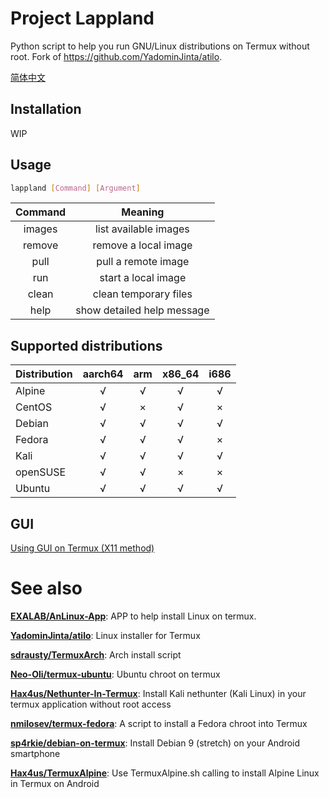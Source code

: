 # Project Lappland
Python script to help you run GNU/Linux distributions on Termux without root.
Fork of https://github.com/YadominJinta/atilo.

[简体中文](https://github.com/YadominJinta/atilo/blob/master/CN/README_CN.md)

## Installation

WIP

## Usage

``` bash
lappland [Command] [Argument]
```

|Command|Meaning                   |
|:-----:|:------------------------:|
|images |list available images     |
|remove |remove a local image      |
|pull   |pull a remote image       |
|run    |start a local image       |
|clean  |clean temporary files     |
|help   |show detailed help message|

## Supported distributions

| Distribution  | aarch64 |  arm  | x86_64 | i686  |
| ------------- | :-----: | :---: | :----: | :---: |
| Alpine        |    √    |   √   |   √    |   √   |
| CentOS        |    √    |   ×   |   √    |   ×   |
| Debian        |    √    |   √   |   √    |   √   |
| Fedora        |    √    |   √   |   √    |   ×   |
| Kali          |    √    |   √   |   √    |   √   |
| openSUSE      |    √    |   √   |   ×    |   ×   |
| Ubuntu        |    √    |   √   |   √    |   √   |

## GUI

[Using GUI on Termux (X11 method)](https://ivonblog.com/en-us/posts/termux-x11/)

# See also

**[EXALAB/AnLinux-App](https://github.com/EXALAB/AnLinux-App)**: APP to help install Linux on termux.

**[YadominJinta/atilo](https://github.com/YadominJinta/atilo/)**: Linux installer for Termux<br>

**[sdrausty/TermuxArch](https://github.com/sdrausty/TermuxArch)**: Arch install script

**[Neo-Oli/termux-ubuntu](https://github.com/Neo-Oli/termux-ubuntu)**: Ubuntu chroot on termux

**[Hax4us/Nethunter-In-Termux](https://github.com/Hax4us/Nethunter-In-Termux)**: Install Kali nethunter (Kali Linux) in your termux application without root access

**[nmilosev/termux-fedora](https://github.com/nmilosev/termux-fedora)**: A script to install a Fedora chroot into Termux

**[sp4rkie/debian-on-termux](https://github.com/sp4rkie/debian-on-termux)**: Install Debian 9 (stretch) on your Android smartphone

**[Hax4us/TermuxAlpine](https://github.com/Hax4us/TermuxAlpine)**: Use TermuxAlpine.sh calling to install Alpine Linux in Termux on Android
